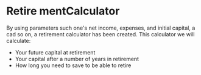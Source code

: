 # Retire mentCalculator

By using parameters such one's net income, expenses, and initial capital, a cad so on, a retirement calculator has been created. This calculator we will calculate:

* Your future capital at retirement
* Your capital after a number of years in retirement
* How long you need to save to be able to retire

